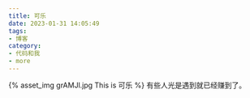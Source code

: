```yaml
---
title: 可乐
date: 2023-01-31 14:05:49
tags:
- 博客
category:
- 代码和我
- more
---
```

{% asset_img grAMJl.jpg This is 可乐 %}
有些人光是遇到就已经赚到了。